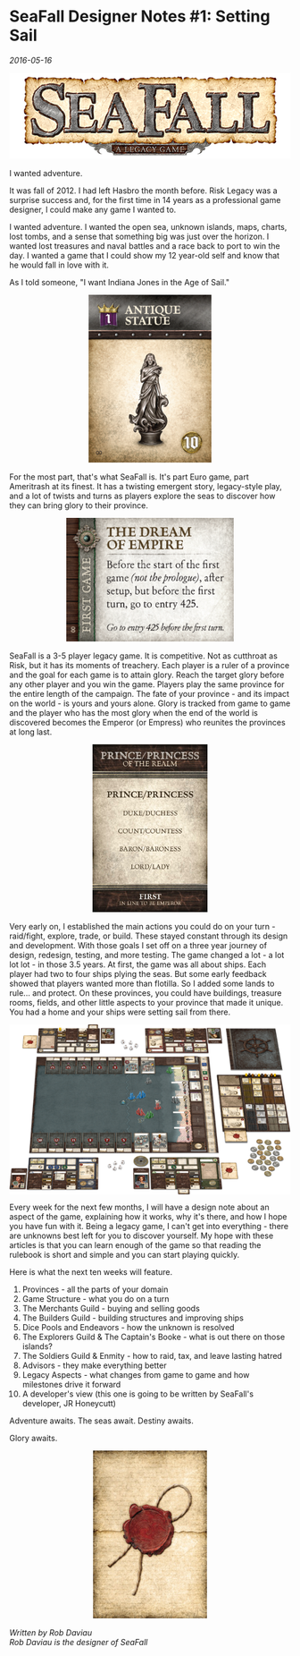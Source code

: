 # SeaFall Designer Notes \#1: Setting Sail

*2016-05-16*

<p align="center"><img src="images/logo.png" alt="logo"/></p>

I wanted adventure.

It was fall of 2012. I had left Hasbro the month before. Risk Legacy was a surprise success and, for the first time in 14 years as a professional game designer, I could make any game I wanted to.

I wanted adventure. I wanted the open sea, unknown islands, maps, charts, lost tombs, and a sense that something big was just over the horizon. I wanted lost treasures and naval battles and a race back to port to win the day. I wanted a game that I could show my 12 year-old self and know that he would fall in love with it.

As I told someone, "I want Indiana Jones in the Age of Sail."

<p align="center"><img src="images/Starting-Cards-Treasure-1.png" alt="treasure" style="height: 300px;"/></p>

For the most part, that's what SeaFall is. It's part Euro game, part Ameritrash at its finest. It has a twisting emergent story, legacy-style play, and a lot of twists and turns as players explore the seas to discover how they can bring glory to their province.

<p align="center"><img src="images/Starting-Cards-Milestones-1.png" alt="milestone" style="width: 300px;"/></p>

SeaFall is a 3-5 player legacy game. It is competitive. Not as cutthroat as Risk, but it has its moments of treachery. Each player is a ruler of a province and the goal for each game is to attain glory. Reach the target glory before any other player and you win the game. Players play the same province for the entire length of the campaign. The fate of your province - and its impact on the world - is yours and yours alone. Glory is tracked from game to game and the player who has the most glory when the end of the world is discovered becomes the Emperor (or Empress) who reunites the provinces at long last.

<p align="center"><img src="images/seafall_title_1.jpg" alt="title" style="height: 300px;"/></p>

Very early on, I established the main actions you could do on your turn - raid/fight, explore, trade, or build. These stayed constant through its design and development. With those goals I set off on a three year journey of design, redesign, testing, and more testing. The game changed a lot - a lot lot lot - in those 3.5 years. At first, the game was all about ships. Each player had two to four ships plying the seas. But some early feedback showed that players wanted more than flotilla. So I added some lands to rule... and protect. On these provinces, you could have buildings, treasure rooms, fields, and other little aspects to your province that made it unique. You had a home and your ships were setting sail from there.

<p align="center"><img src="images/setup.png" alt="setup" align="middle"/></p>

Every week for the next few months, I will have a design note about an aspect of the game, explaining how it works, why it's there, and how I hope you have fun with it. Being a legacy game, I can't get into everything - there are unknowns best left for you to discover yourself. My hope with these articles is that you can learn enough of the game so that reading the rulebook is short and simple and you can start playing quickly.

Here is what the next ten weeks will feature.

1. Provinces - all the parts of your domain
1. Game Structure - what you do on a turn
1. The Merchants Guild - buying and selling goods
1. The Builders Guild - building structures and improving ships
1. Dice Pools and Endeavors - how the unknown is resolved
1. The Explorers Guild & The Captain's Booke - what is out there on those islands?
1. The Soldiers Guild & Enmity - how to raid, tax, and leave lasting hatred
1. Advisors - they make everything better
1. Legacy Aspects - what changes from game to game and how milestones drive it forward
1. A developer's view (this one is going to be written by SeaFall's developer, JR Honeycutt)

Adventure awaits. The seas await. Destiny awaits.

Glory awaits.

<p align="center"><img src="images/seafall_advisor_back.jpg" alt="advisor" style="height: 300px;"/></p>

*Written by Rob Daviau*  
*Rob Daviau is the designer of SeaFall*
